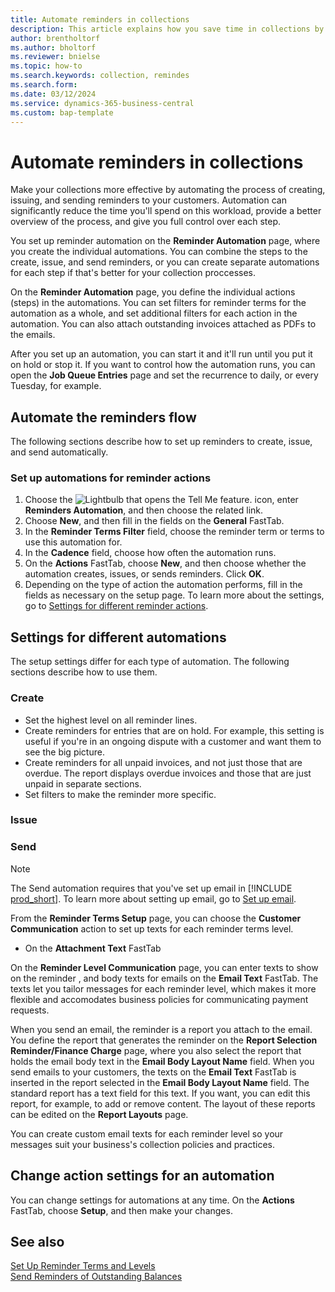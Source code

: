 ```yaml
---
title: Automate reminders in collections
description: This article explains how you save time in collections by automating the processes of creating, issuing, and sending reminders to customers.
author: brentholtorf
ms.author: bholtorf
ms.reviewer: bnielse
ms.topic: how-to
ms.search.keywords: collection, remindes
ms.search.form: 
ms.date: 03/12/2024
ms.service: dynamics-365-business-central
ms.custom: bap-template
---
```

# Automate reminders in collections

Make your collections more effective by automating the process of creating, issuing, and sending reminders to your customers. Automation can significantly reduce the time you'll spend on this workload, provide a better overview of the process, and give you full control over each step.

You set up reminder automation on the **Reminder Automation** page, where you create the individual automations. You can combine the steps to the create, issue, and send reminders, or you can create separate automations for each step if that's better for your collection proccesses.

On the **Reminder Automation** page, you define the individual actions (steps) in the automations. You can set filters for reminder terms for the automation as a whole, and set additional filters for each action in the automation. You can also attach outstanding invoices attached as PDFs to the emails.

After you set up an automation, you can start it and it'll run until you put it on hold or stop it. If you want to control how the automation runs, you can open the **Job Queue Entries** page and set the recurrence to daily, or every Tuesday, for example.

## Automate the reminders flow

The following sections describe how to set up reminders to create, issue, and send automatically.

### Set up automations for reminder actions

1. Choose the ![Lightbulb that opens the Tell Me feature.](media/ui-search/search_small.png "Tell me what you want to do") icon, enter **Reminders Automation**, and then choose the related link.
1. Choose **New**, and then fill in the fields on the **General** FastTab.
1. In the **Reminder Terms Filter** field, choose the reminder term or terms to use this automation for.
1. In the **Cadence** field, choose how often the automation runs.
1. On the **Actions** FastTab, choose **New**, and then choose whether the automation creates, issues, or sends reminders. Click **OK**.
1. Depending on the type of action the automation performs, fill in the fields as necessary on the setup page. To learn more about the settings, go to [Settings for different reminder actions](#settings-for-different-reminder-actions).

## Settings for different automations

The setup settings differ for each type of automation. The following sections describe how to use them.

### Create

* Set the highest level on all reminder lines.  
* Create reminders for entries that are on hold. For example, this setting is useful if you're in an ongoing dispute with a customer and want them to see the big picture.
* Create reminders for all unpaid invoices, and not just those that are overdue. The report displays overdue invoices and those that are just unpaid in separate sections.
* Set filters to make the reminder more specific. 

### Issue

### Send

> [!NOTE]
> The Send automation requires that you've set up email in [!INCLUDE [prod_short](includes/prod_short.md)]. To learn more about setting up email, go to [Set up email](admin-how-setup-email.md).

From the **Reminder Terms Setup** page, you can choose the **Customer Communication** action to set up texts for each reminder terms level.

* On the **Attachment Text** FastTab

On the **Reminder Level Communication** page, you can enter texts to show on the reminder , and body texts for emails on the **Email Text** FastTab. The texts let you tailor messages for each reminder level, which makes it more flexible and accomodates business policies for communicating payment requests.

When you send an email, the reminder is a report you attach to the email. You define the report that generates the reminder on the **Report Selection Reminder/Finance Charge** page, where you also select the report that holds the email body text in the **Email Body Layout Name** field. When you send emails to your customers, the texts on the **Email Text** FastTab is inserted in the report selected in the **Email Body Layout Name** field. The standard report has a text field for this text. If you want, you can edit this report, for example, to add or remove content. The layout of these reports can be edited on the **Report Layouts** page.

You can create custom email texts for each reminder level so your messages suit your business's collection policies and practices.

## Change action settings for an automation

You can change settings for automations at any time. On the **Actions** FastTab, choose **Setup**, and then make your changes.


## See also

[Set Up Reminder Terms and Levels](finance-setup-reminders.md)  
[Send Reminders of Outstanding Balances](receivables-send-reminders.md)  
